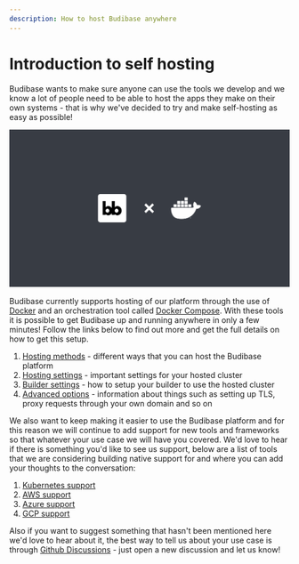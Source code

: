 ```yaml
---
description: How to host Budibase anywhere
---
```


# Introduction to self hosting

Budibase wants to make sure anyone can use the tools we develop and we know a lot of people need to be able to host the apps they make on their own systems - that is why we've decided to try and make self-hosting as easy as possible!

![](../.gitbook/assets/youtube-self-host-video-thumbnail.png)

Budibase currently supports hosting of our platform through the use of [Docker](https://www.docker.com/) and an orchestration tool called [Docker Compose](https://docs.docker.com/compose/). With these tools it is possible to get Budibase up and running anywhere in only a few minutes! Follow the links below to find out more and get the full details on how to get this setup.

1. [Hosting methods](hosting-methods/) - different ways that you can host the Budibase platform
2. [Hosting settings](hosting-settings.md) - important settings for your hosted cluster
3. [Builder settings](builder-settings.md) - how to setup your builder to use the hosted cluster
4. [Advanced options](advanced-options/) - information about things such as setting up TLS, proxy requests through your own domain and so on

We also want to keep making it easier to use the Budibase platform and for this reason we will continue to add support for new tools and frameworks so that whatever your use case we will have you covered. We'd love to hear if there is something you'd like to see us support, below are a list of tools that we are considering building native support for and where you can add your thoughts to the conversation:

1. [Kubernetes support](https://github.com/Budibase/budibase/discussions/984)
2. [AWS support](https://github.com/Budibase/budibase/discussions/986)
3. [Azure support](https://github.com/Budibase/budibase/discussions/987)
4. [GCP support](https://github.com/Budibase/budibase/discussions/988)

Also if you want to suggest something that hasn't been mentioned here we'd love to hear about it, the best way to tell us about your use case is through [Github Discussions](https://github.com/Budibase/budibase/discussions) - just open a new discussion and let us know!

